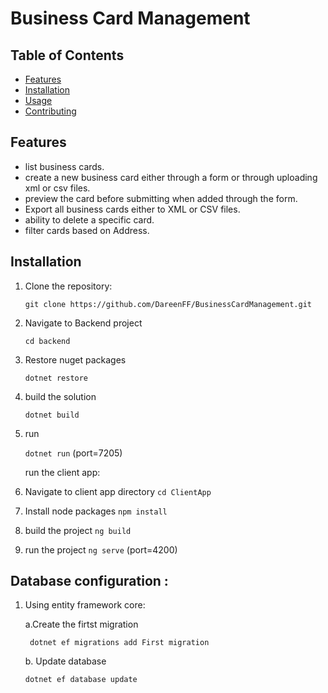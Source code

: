 # Business Card Management


## Table of Contents

- [Features](#features)
- [Installation](#installation)
- [Usage](#usage)
- [Contributing](#contributing)


## Features
 - list business cards.
 - create a new business card either through a form or through uploading xml or csv files.
 - preview the card before submitting when added through the form.
 - Export all business cards either to XML or CSV files.
 - ability to delete a specific card.
 - filter cards based on Address.

## Installation

1. Clone the repository:
   
   ```git clone https://github.com/DareenFF/BusinessCardManagement.git```
   
3. Navigate to Backend project

   ```cd backend```
   
4. Restore nuget packages

    ```dotnet restore```
5. build the solution
   
   ```dotnet build```
6. run
   
   ```dotnet run``` (port=7205)

   run the client app:
1. Navigate to client app directory ```cd ClientApp```
2. Install node packages ```npm install```
3. build the project ``` ng build ```
4. run the project ```ng serve``` (port=4200)


## Database configuration :
1. Using entity framework core:
   
   a.Create the firtst migration
   
   ``` dotnet ef migrations add First migration```
   
   b. Update database
   
   ```dotnet ef database update```


   




   
